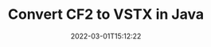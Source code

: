 ---
############################# Static ############################
layout: "auto-gen-conversion"
date: 2022-03-01T15:12:22
draft: false
otherformats: doc docm docx dot dotm dotx fodp htm html mht mhtml odp odt otp pot potm potx pps ppsm ppsx ppt pptm pptx rtf
breadcrumb: CF2 to VSTX in Java

############################# Head ############################
head_title: "CF2 to VSTX Converter in Java"
head_description: "Convert CF2 to VSTX in Java using a few lines of code. Use the GroupDocs Document Conversion API to convert over 160 file formats."

############################# Header ############################
title: "Convert CF2 to VSTX in Java"
description: "CF2 to VSTX conversion with a few lines of Java code"
bg_image: "https://cms.admin.containerize.com/templates/aspose/App_Themes/V3/images/bg/header1.png"
bg_overlay: false
button:
    enable: true

############################# SubMenu ############################
submenu:
    enable: true

    left:
        img_alt: "GroupDocs.Conversion for Java"
        image: "https://cms.admin.containerize.com/templates/groupdocs/images/product-logos/90x90-noborder/groupdocs-conversion-java.png"
        product: "GroupDocs.Conversion"
        platform: "Java"



############################# About ############################
about:
    enable: true
    title: "About GroupDocs.Conversion for Java API"
    content: |
        [GroupDocs.Conversion for Java](https://products.groupdocs.com/conversion/java/) can be used to convert Microsoft Word, Excel, PowerPoint, PDF, Visio and other formats. GroupDocs.Conversion is a standalone API that is suitable for back-end and internal systems where high performance is required. It does not depend on any software such as Microsoft or Open Office.
    

overview:
    enable: true
    content: |
        Convert your CF2 files to VSTX in Java easily. You can use just a couple of Java code lines in any platform of your choice like - Windows, Linux, macOS.
        You can try CF2 to VSTX conversion for free and evaluate conversion results quality.  Along with simple file conversion scenarios you can try more advanced options for loading source CF2 file and for saving output VSTX result. 
        
        For example, for the source CF2 file you may use the following load options:

        * auto-detect file format;
        * specify password for protected files (if file format supports it);
        * replace missing fonts to preserve document appearance.
        
        There are also advanced convert options for the VSTX file:

        * convert specific document page or page range;
        * add a watermark to the converted VSTX file and many more.

        Once conversion is completed you can save your VSTX file to the local file path or any third-party storage like FTP, Amazon S3, Google Drive, Dropbox etc. Please note - to convert CF2 to VSTX there is no need for any additional software installed - like MS Office, Open Office, Adobe Acrobat Reader etc.


############################# Steps ############################
steps:
    enable: true
    title_left: "Steps to convert CF2 to VSTX in Java"
    content_left: |
        [GroupDocs.Conversion for Java](https://products.groupdocs.com/conversion/java/) makes it easy for developers to convert a CF2 file to VSTX with a few lines of code.
        
        * Create an instance of the Converter class and provide the file CF2 with the full path
        * Create and set ConvertOptions for VSTX type.
        * Call the Converter.Convert method and pass the full path and format (VSTX) as a parameter

    title_right: "System Requirements"
    content_right: |
        Basic conversion with GroupDocs.Conversion for Java can be done in just a few simple steps. Our APIs are supported on all major platforms and operating systems. Before executing the code below, make sure you have the following prerequisites installed on your system.

        * Operating systems: Microsoft Windows, Linux, MacOS
        * Development environments: NetBeans, Intellij IDEA, Eclipse, etc.
        * Java runtime: J2SE 6.0 and above
        * Get the latest GroupDocs.Conversion for Java from [Maven](https://repository.groupdocs.com/webapp/#/artifacts/browse/tree/General/repo/com/groupdocs/groupdocs-conversion)
         
    code: |
        ```java    
        // Load source file CF2 for conversion
        Converter converter = new Converter("input.cf2");
        // Prepare conversion options for target format VSTX
        ConvertOptions convertOptions = new FileType().fromExtension("vstx").getConvertOptions();
        // Convert to VSTX format
        converter.convert("output.vstx", convertOptions);
        ```

demos:
    enable: true
    title: "CF2 to VSTX Live Demo"
    content: |
       Convert CF2 to VSTX now by visiting the [GroupDocs.Conversion App](https://products.groupdocs.app/conversion/family) website. Online demo has the following advantages
          

more_formats:
    enable: true
    title: "Other supported CF2 conversions in Java"
    content: "You can also convert CF2 to many other file formats. Please see the list below."
       
       
back_to_top:
    enable: true
---
